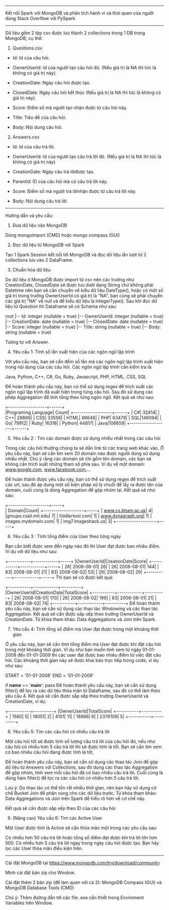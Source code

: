 ***
Kết nối Spark với MongoDB và phân tích hành vi và thói quen của người dùng Stack Overflow với PySpark.
***
Dữ liệu gồm 2 tệp csv được lưu thành 2 collections trong 1 DB trong MongoDB, cụ thể:

1. Questions.csv

- Id: Id của câu hỏi.

- OwnerUserId: Id của người tạo câu hỏi đó. (Nếu giá trị là NA thì tức là không có giá trị này).

- CreationDate: Ngày câu hỏi được tạo.

- ClosedDate: Ngày câu hỏi kết thúc (Nếu giá trị là NA thì tức là không có giá trị này).

- Score: Điểm số mà người tạo nhận được từ câu hỏi này.

- Title: Tiêu đề của câu hỏi.

- Body: Nội dung câu hỏi.

2. Answers.csv

- Id: Id của câu trả lời.

- OwnerUserId: Id của người tạo câu trả lời đó. (Nếu giá trị là NA thì tức là không có giá trị này)

- CreationDate: Ngày câu trả lờiđược tạo.

- ParentId: ID của câu hỏi mà có câu trả lời này.

- Score: Điểm số mà người trả lờinhận được từ câu trả lời này.

- Body: Nội dung câu trả lời.

***

Hướng dẫn và yêu cầu:

1. Đưa dữ liệu vào MongoDB

Dùng mongoimport (CMD) hoặc mongo compass (GUI)

2. Đọc dữ liệu từ MongoDB với Spark

Tạo 1 Spark Session kết nối tới MongoDB và đọc dữ liệu lần lượt từ 2 collections lưu vào 2 DataFrame.

3. Chuẩn hóa dữ liệu

Do dữ liệu ở MongoDB được import từ csv nên các trường như CreationDate, ClosedDate sẽ được lưu dưới dạng String chứ không phải Datetime nên bạn sẽ cần chuyển về kiểu dữ liệu DateType(), hoặc có một số giá trị trong trường OwnerUserId có giá trị là "NA", bạn cũng sẽ phải chuyển các giá trị "NA" về null và để kiểu dữ liệu là IntegerType(). Sau khi đọc dữ liệu từ Question thì Dataframe sẽ có Schema như sau:


root
 |-- Id: integer (nullable = true)
 |-- OwnerUserId: integer (nullable = true)
 |-- CreationDate: date (nullable = true)
 |-- ClosedDate: date (nullable = true)
 |-- Score: integer (nullable = true)
 |-- Title: string (nullable = true)
 |-- Body: string (nullable = true)

Tương tự với Answer.

4. Yêu cầu 1: Tính số lần xuất hiện của các ngôn ngữ lập trình

Với yêu cầu này, bạn sẽ cần đếm số lần mà các ngôn ngữ lập trình xuất hiện trong nội dung của các câu hỏi. Các ngôn ngữ lập trình cần kiểm tra là:

Java, Python, C++, C#, Go, Ruby, Javascript, PHP, HTML, CSS, SQL

Để hoàn thành yêu cầu này, bạn có thể sử dụng regex để trích xuất các ngôn ngữ lập trình đã xuất hiện trong từng câu hỏi. Sau đó sử dụng các phép Aggregation để tính tổng theo từng ngôn ngữ. Kết quả sẽ như sau:

+-------------------+------+                                                    
|Programing Language| Count|
+-------------------+------+
|                 C#| 32414|
|                C++| 28866|
|                CSS| 33556|
|               HTML| 89646|
|                PHP| 63479|
|                SQL|146094|
|                 Go| 79912|
|               Ruby| 16318|
|             Python| 44817|
|               Java|106659|
+-------------------+------+

5. Yêu cầu 2 : Tìm các domain được sử dụng nhiều nhất trong các câu hỏi

Trong các câu hỏi thường chúng ta sẽ dẫn link từ các trang web khác vào. Ở yêu cầu này, bạn sẽ cần tìm xem 20 domain nào được người dùng sử dụng nhiều nhất. Chú ý rằng các domain sẽ chỉ gồm tên domain, các bạn sẽ không cần trích xuất những tham số phía sau. Ví dụ về một domain: www.google.com, www.facebook.com,...

Để hoàn thành được yêu cầu này, bạn có thể sử dụng regex để trích xuất các url, sau đó áp dung một số biện pháp xử lý chuỗi để lấy ra được tên của domain, cuối cùng là dùng Aggregation để gộp nhóm lại. Kết quả sẽ như sau:

+--------------------+-----+                                                    
|              Domain|Count|
+--------------------+-----+
|   www.cs.bham.ac.uk|    4|
|groups.csail.mit.edu|    7|
|     fiddlertool.com|    1|
|   www.dynagraph.org|    1|
| images.mydomain.com|    1|
|  img7.imageshack.us|    3|
+--------------------+-----+

6. Yêu cầu 3 : Tính tổng điểm của User theo từng ngày

Bạn cần biết được xem đến ngày nào đó thì User đạt được bao nhiêu điểm. Ví dụ với dữ liệu như sau:

+-----------+------------+-----+
|OwnerUserId|CreationDate|Score|
+-----------+------------+-----+
|         26|  2008-08-01|   26|
|         26|  2008-08-01|  144|
|         83|  2008-08-01|   21|
|    	  83|  2008-08-02|   53|
|         26|  2008-08-02|   29|
+-----------+------------+-----+
Thì bạn sẽ có được kết quả:

+-----------+------------+----------+
|OwnerUserId|CreationDate|TotalScore|
+-----------+------------+----------+
|         26|  2008-08-01|       170|
|         26|  2008-08-02|       199|
|         83|  2008-08-01|        21|
|         83|  2008-08-02|        74|
+-----------+------------+----------+
Để hoàn thành yêu cầu này, bạn sẽ cần sử dụng các thao tác Windowing và các thao tác Aggregation. Kết quả sẽ cần được sắp xếp theo trường OwnerUserId và CreationDate.
Từ khóa tham khảo: Data Aggregations và Join trên Spark. 

7. Yêu cầu 4: Tính tổng số điểm mà User đạt được trong một khoảng thời gian

Ở yêu cầu này, bạn sẽ cần tính tổng điểm mà User đạt được khi đặt câu hỏi trong một khoảng thời gian. Ví dụ như bạn muốn tính xem từ ngày 01-01-2008 đến 01-01-2009 thì các user đạt được bao nhiêu điểm từ việc đặt câu hỏi. Các khoảng thời gian này sẽ được khai báo trực tiếp trong code, ví dụ như sau:


START = '01-01-2008'
END = '01-01-2009'

if __name__ == '__main__':
    pass
Để hoàn thành yêu cầu này, bạn sẽ cần sử dụng filter() để lọc ra các dữ liệu thỏa mãn từ Dataframe, sau đó có thể làm theo yêu cầu 4. Kết quả sẽ cần được sắp xếp theo trường OwnerUserId và CreationDate, ví dụ:

+-----------+----------+
|OwnerUserId|TotalScore|
+-----------+----------+
|       1580|         5|
|      18051|         2|
|       4101|        11|
|      18866|         6|
|    2376109|         5|
+-----------+----------+

8. Yêu cầu 5: Tìm các câu hỏi có nhiều câu trả lời

Một câu hỏi tốt sẽ được tính số lượng câu trả lời của câu hỏi đó, nếu như câu hỏi có nhiều hơn 5 câu trả lời thì sẽ được tính là tốt. Bạn sẽ cần tìm xem có bao nhiêu câu hỏi đang được tính là tốt,  

Để hoàn thành yêu cầu này, bạn sẽ cần sử dụng các thao tác Join để gộp dữ liệu từ Answers với Collections, sau đó dụng các thao tác Aggregation để gộp nhóm, tính xem mỗi câu hỏi đã có bao nhiêu câu trả lời. Cuối cùng là dùng hàm filter() để lọc ra các câu hỏi có nhiều hơn 5 câu trả lời. 

Lưu ý: Do thao tác có thể tốn rất nhiều thời gian, nên bạn hãy sử dụng cơ chế Bucket Join để phân vùng cho các dữ liệu trước. Từ khóa tham khảo: Data Aggregations và Join trên Spark để hiểu rõ hơn về cơ chế này.

Kết quả sẽ cần được sắp xếp theo ID của các câu hỏi

9. (Nâng cao) Yêu cầu 6: Tìm các Active User

Một User được tính là Active sẽ cần thỏa mãn một trong các yêu cầu sau:

Có nhiều hơn 50 câu trả lời hoặc tổng số điểm đạt được khi trả lời lớn hơn 500.
Có nhiều hơn 5 câu trả lời ngay trong ngày câu hỏi được tạo.
Bạn hãy lọc các User thỏa mãn điều kiện trên.

***

Cài đặt MongoDB tại https://www.mongodb.com/try/download/community 

Mình cài đặt bản zip cho Window.

Cài đặt thêm 2 bản zip (để làm quen với cả 2): MongoDB Compass (GUI) và MongoDB Database Tools (CMD) 

Chú ý: Thêm đường dẫn tới các file .exe cần thiết trong Enviroment Variables trên Window.
